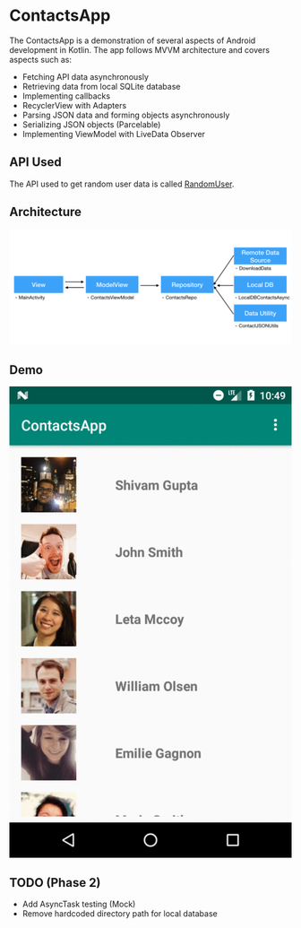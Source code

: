 # ContactsApp

The ContactsApp is a demonstration of several aspects of Android development in Kotlin. 
The app follows MVVM architecture and covers aspects such as:
- Fetching API data asynchronously
- Retrieving data from local SQLite database
- Implementing callbacks
- RecyclerView with Adapters
- Parsing JSON data and forming objects asynchronously
- Serializing JSON objects (Parcelable)
- Implementing ViewModel with LiveData Observer

## API Used
The API used to get random user data is called [RandomUser](https://randomuser.me/).



## Architecture
![Demo](demo/mvvm.png)

## Demo
![Demo](demo/demo.gif)

## TODO (Phase 2)
- Add AsyncTask testing (Mock)
- Remove hardcoded directory path for local database

